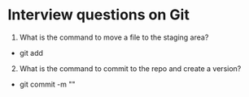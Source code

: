 # Interview questions on Git

1. What is the command to move a file to the staging area?

- git add <file name>

2. What is the command to commit to the repo and create a version?

- git commit -m "<message>"
